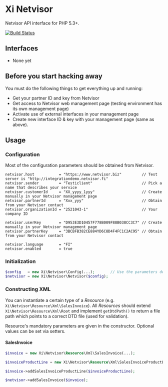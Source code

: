 # Xi Netvisor

Netvisor API interface for PHP 5.3+.

[![Build Status](https://secure.travis-ci.org/xi-project/xi-netvisor.png)](https://travis-ci.org/xi-project/xi-netvisor)

## Interfaces

- None yet

## Before you start hacking away

You must do the following things to get everything up and running:

- Get your partner ID and key from Netvisor
- Get access to Netvisor web management page (testing environment has its own management page)
- Activate use of external interfaces in your management page
- Create new interface ID & key with your management page (same as above).

## Usage

### Configuration

Most of the configuration parameters should be obtained from Netvisor.

```
netvisor.host           = "https://www.netvisor.biz"         // Test server is "http://integrationdemo.netvisor.fi"
netvisor.sender         = "Testiclient"                      // Pick a name that describes your service
netvisor.customerId     = "XX_yyyy_1yyy"                     // Create manually in your Netvisor management page
netvisor.partnerId      = "Xxx_yyy"                          // Obtain from your Netvisor contact
netvisor.organizationId = "2521043-1"                        // Your company ID

netvisor.userKey        = "D953E3D10457F778B009F88B038CC3C7" // Create manually in your Netvisor management page
netvisor.partnerKey     = "3BCBFB382CE884YD6C8D4F4FC1C2AC95" // Obtain from your Netvisor contact

netvisor.language       = "FI"
netvisor.enabled        = true
```

### Initialization

```php
$config   = new Xi\Netvisor\Config(...);       // Use the parameters described above.
$netvisor = new Xi\Netvisor\Netvisor($config);
```

### Constructing XML

You can instantiate a certain type of a _Resource_ (e.g. `Xi\Netvisor\Resource\Xml\SalesInvoice`).
All _Resources_ should extend `Xi\Netvisor\Resource\Xml\Root` and implement `getDtdPath()` to return a file path
which points to a correct DTD file (used for validation).

Resource's mandatory parameters are given in the constructor. Optional values can be set via setters.

#### SalesInvoice

```php
$invoice = new Xi\Netvisor\Resource\Xml\SalesInvoice(...);

$invoiceProductLine = new Xi\Netvisor\Resource\Xml\SalesInvoiceProductLine(...);

$invoice->addSalesInvoiceProductLine($invoiceProductLine);

$netvisor->addSalesInvoice($invoice);
```
